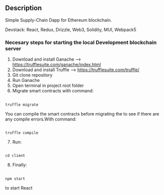 ## Description

Simple Supply-Chain Dapp for Ethereum blockchain. 
    
Devstack: React, Redux, Drizzle, Web3, Solidity, MUI, Webpack5  

### Necesary steps for starting the local Development blockchain server  
1. Download and install Ganache --> https://trufflesuite.com/ganache/index.html<br/>
2. Download and install Truffle --> https://trufflesuite.com/truffle/<br/>
3. Git clone repository<br/>
4. Run Ganache<br/>
5. Open terminal in project root folder<br/>
6. Migrate smart contracts with command: <br/>
##
    truffle migrate  
You can compile the smart contracts before migrating the to see if there are any compile errors.With command:<br/>
##
    truffle compile
7.  Run: <br/>
##
    cd client
8. Finally: <br/>
##
    npm start 
to start React
